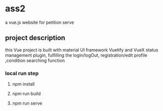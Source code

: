 # ass2
a vue.js website for petition serve

## project description
this Vue project is built with material UI framework Vuetify and VueX status management plugin,
fulfilling the login/logOut, registration/edit profile ,condition searching function



### local run step
1. npm install

2. npm run build

3. npm run serve

